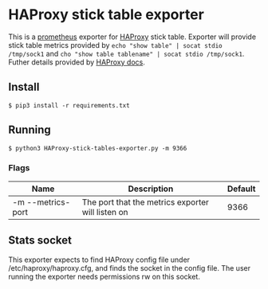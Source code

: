 # HAProxy stick table exporter

This is a [prometheus](https://prometheus.io/) exporter for [HAProxy](https://www.haproxy.org/) stick table.
Exporter will provide stick table metrics provided by `echo "show table" | socat stdio /tmp/sock1` and `cho "show table tablename" | socat stdio /tmp/sock1`.
Futher details provided by [HAProxy docs](https://cbonte.github.io/haproxy-dconv/1.8/management.html#9.3-show%20table).

## Install

```
$ pip3 install -r requirements.txt
```

## Running
```
$ python3 HAProxy-stick-tables-exporter.py -m 9366
```


### Flags

Name | Description | Default
-----|-------------|--------
-m --metrics-port | The port that the metrics exporter will listen on | 9366


## Stats socket
This exporter expects to find HAProxy config file under /etc/haproxy/haproxy.cfg, and finds the socket in the config file.
The user running the exporter needs permissions rw on this socket.

